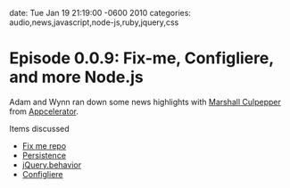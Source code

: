 date: Tue Jan 19 21:19:00 -0600 2010
categories: audio,news,javascript,node-js,ruby,jquery,css

#  Episode 0.0.9: Fix-me, Configliere, and more Node.js

<script src="http://www.buzzsprout.com/105/2190-episode-0-0-9-fix-me-configliere-and-more-node-js.js?player=small" type="text/javascript" charset="utf-8"></script>

Adam and Wynn ran down some news highlights with [Marshall Culpepper](http://twitter.com/marshall_law) from [Appcelerator](http://appcelerator.com).


Items discussed

* [Fix me repo](http://thechangelog.com/post/279641017/fix-me-100-open-source-bounty-from-seaofclouds)
* [Persistence](http://thechangelog.com/post/288384650/persistence-high-level-persistance-database-system-for-n)
* [jQuery.behavior](http://thechangelog.com/post/293549644/jquery-behavior-simple-javascript-library-for-complex-we)
* [Configliere](http://thechangelog.com/post/322569039/configliere-lightweight-configuration-management-for-rub)


